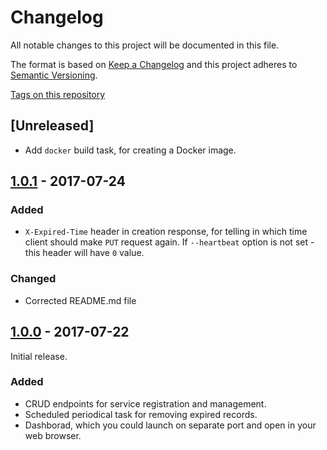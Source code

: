 
# Changelog

All notable changes to this project will be documented in this file.

The format is based on [Keep a Changelog](http://keepachangelog.com/en/1.0.0/)
and this project adheres to [Semantic Versioning](http://semver.org/spec/v2.0.0.html).

[Tags on this repository](https://github.com/xxlabaza/luntic/tags)

## [Unreleased]

- Add `docker` build task, for creating a Docker image.

## [1.0.1](https://github.com/xxlabaza/luntic/releases/tag/1.0.1) - 2017-07-24

### Added
- `X-Expired-Time` header in creation response, for telling in which time client should make `PUT` request again. If `--heartbeat` option is not set - this header will have `0` value.

### Changed
- Corrected README.md file

## [1.0.0](https://github.com/xxlabaza/luntic/releases/tag/1.0.0) - 2017-07-22

Initial release.

### Added
- CRUD endpoints for service registration and management.
- Scheduled periodical task for removing expired records.
- Dashborad, which you could launch on separate port and open in your web browser.
